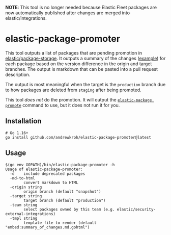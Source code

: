 **NOTE**: This tool is no longer needed because Elastic Fleet packages are now
automatically published after changes are merged into elastic/integrations.

# elastic-package-promoter

This tool outputs a list of packages that are pending promotion in
[elastic/package-storage](https://github.com/elastic/package-storage).
It outputs a summary of the changes ([example](/docs/example-output.md)) for
each package based on the version difference in the origin and target branches.
The output is markdown that can be pasted into a pull request description.

The output is most meaningful when the target is the `production` branch due
to how packages are deleted from `staging` after being promoted.

This tool *does not* do the promotion. It will output the
[`elastic-package promote`](https://www.elastic.co/guide/en/integrations-developer/master/elastic-package.html#_elastic_package_promote)
command to use, but it does not run it for you.

## Installation

```
# Go 1.16+
go install github.com/andrewkroh/elastic-package-promoter@latest
```

## Usage

```
$(go env GOPATH)/bin/elastic-package-promoter -h
Usage of elastic-package-promoter:
  -d    include deprecated packages
  -md-to-html
        convert markdown to HTML
  -origin string
        origin branch (default "snapshot")
  -target string
        target branch (default "production")
  -team string
        select packages owned by this team (e.g. elastic/security-external-integrations)
  -tmpl string
        template file to render (default "embed:summary_of_changes.md.gohtml")
```
